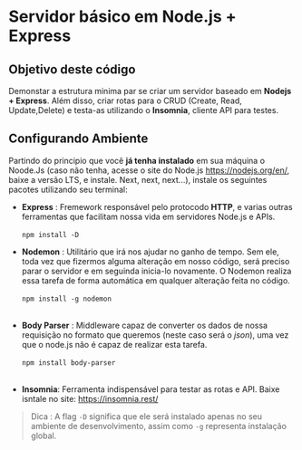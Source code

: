 # Servidor básico em Node.js + Express
## Objetivo deste código
Demonstar a estrutura minima par se criar um servidor baseado em **Nodejs + Express**. Além disso, criar rotas para o CRUD (Create, Read, Update,Delete) e testa-as utilizando o **Insomnia**, cliente API para testes.

## Configurando Ambiente 
Partindo do principio que você **já tenha instalado** em sua máquina o Noode.Js (caso não tenha, acesse o site do Node.js https://nodejs.org/en/, baixe a versão LTS, e instale. Next, next, next...), instale os seguintes pacotes utilizando seu terminal:

* **Express** : Fremework responsável pelo protocodo **HTTP**, e varias outras ferramentas que facilitam nossa vida em servidores Node.js e APIs.<br> <br>
`npm install -D`


* **Nodemon** : Utilitário que irá nos ajudar no ganho de tempo. Sem ele, toda vez que fizermos alguma alteração em nosso código, será preciso parar o servidor e em seguinda inicia-lo novamente. O Nodemon realiza essa tarefa de forma automática em qualquer alteração feita no código.<br> <br>
`npm install -g nodemon` <br><br>

* **Body Parser** : Middleware capaz de converter os dados de nossa requisição no formato que queremos (neste caso será o *json*), uma vez que o node.js não é capaz de realizar esta tarefa.<br> <br>
`npm install body-parser` <br><br>

* **Insomnia**: Ferramenta indispensável para testar as rotas e API. Baixe isntale no site: https://insomnia.rest/

>Dica : A flag `-D` significa que ele será instalado apenas no seu ambiente de desenvolvimento, assim como `-g` representa instalação global.

